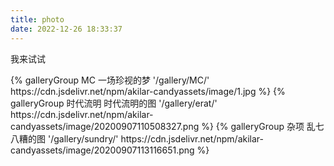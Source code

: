 ```yaml
---
title: photo
date: 2022-12-26 18:33:37
---
```


我来试试

<div class="gallery-group-main">
{% galleryGroup MC 一场珍视的梦 '/gallery/MC/' https://cdn.jsdelivr.net/npm/akilar-candyassets/image/1.jpg %}
{% galleryGroup 时代流明 时代流明的图 '/gallery/erat/' https://cdn.jsdelivr.net/npm/akilar-candyassets/image/20200907110508327.png %}
{% galleryGroup 杂项 乱七八糟的图 '/gallery/sundry/' https://cdn.jsdelivr.net/npm/akilar-candyassets/image/20200907113116651.png %}
</div>